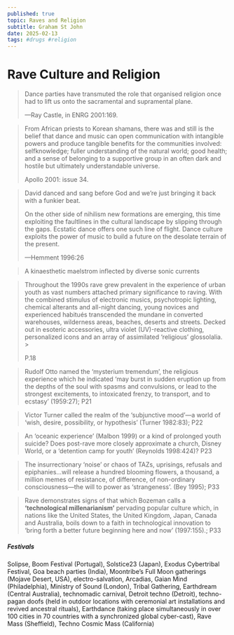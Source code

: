 ```yaml
---
published: true
topic: Raves and Religion
subtitle: Graham St John
date: 2025-02-13
tags: #drugs #religion
---
```

# Rave Culture and Religion


> Dance parties have transmuted the role that organised religion once had to lift us onto the sacramental and supramental plane. 
> 
> —Ray Castle, in ENRG 2001:169.

> From African priests to Korean shamans, there was and still is the belief that dance and music can open communication with intangible powers and produce tangible benefits for the communities involved: selfknowledge; fuller understanding of the natural world; good health; and a sense of belonging to a supportive group in an often dark and hostile but ultimately understandable universe. 
> 
> Apollo 2001: issue 34.

> David danced and sang before God and we’re just bringing it back with a funkier beat.
> 
> On the other side of nihilism new formations are emerging, this time exploiting the faultlines in the cultural landscape by slipping through the gaps. Ecstatic dance offers one such line of flight. Dance culture exploits the power of music to build a future on the desolate terrain of the present. 
> 
> —Hemment 1996:26

> A kinaesthetic maelstrom inflected by diverse sonic currents

> Throughout the 1990s rave grew prevalent in the experience of urban youth as vast numbers attached primary significance to raving. With the combined stimulus of electronic musics, psychotropic lighting, chemical alterants and all-night dancing, young novices and experienced habitués transcended the mundane in converted warehouses, wilderness areas, beaches, deserts and streets. Decked out in esoteric accessories, ultra violet (UV)-reactive clothing, personalized icons and an array of assimilated ‘religious’ glossolalia. >
> 
> P.18

> Rudolf Otto named the ‘mysterium tremendum’, the religious experience which he indicated ‘may burst in sudden eruption up from the depths of the soul with spasms and convulsions, or lead to the strongest excitements, to intoxicated frenzy, to transport, and to ecstasy’ (1959:27); P21

> Victor Turner called the realm of the ‘subjunctive mood’—a world of ‘wish, desire, possibility, or hypothesis’ (Turner 1982:83); P22

> An ‘oceanic experience’ (Malbon 1999) or a kind of prolonged youth suicide? Does post-rave more closely approximate a church, Disney World, or a ‘detention camp for youth’ (Reynolds 1998:424)? P23

> The insurrectionary ‘noise’ or chaos of TAZs, uprisings, refusals and epiphanies…will release a hundred blooming flowers, a thousand, a million memes of resistance, of difference, of non-ordinary consciousness—the will to power as ‘strangeness’. (Bey 1995); P33

> Rave demonstrates signs of that which Bozeman calls a **‘technological millenarianism’** pervading popular culture which, in nations like the United States, the United Kingdom, Japan, Canada and Australia, boils down to a faith in technological innovation to ‘bring forth a better future beginning here and now’ (1997:155).; P33

##### Festivals

Solipse, Boom Festival (Portugal), Solstice23 (Japan), Exodus Cybertribal Festival, Goa beach parties (India), Moontribe’s Full Moon gatherings (Mojave Desert, USA), electro-salvation, Arcadias, Gaian Mind (Philadelphia), Ministry of Sound (London), Tribal Gathering, Earthdream (Central Australia), technomadic carnival, Detroit techno (Detroit), techno-pagan doofs (held in outdoor locations with ceremonial art installations and revived ancestral rituals), Earthdance (taking place simultaneously in over 100 cities in 70 countries with a synchronized global cyber-cast), Rave Mass (Sheffield), Techno Cosmic Mass (California)